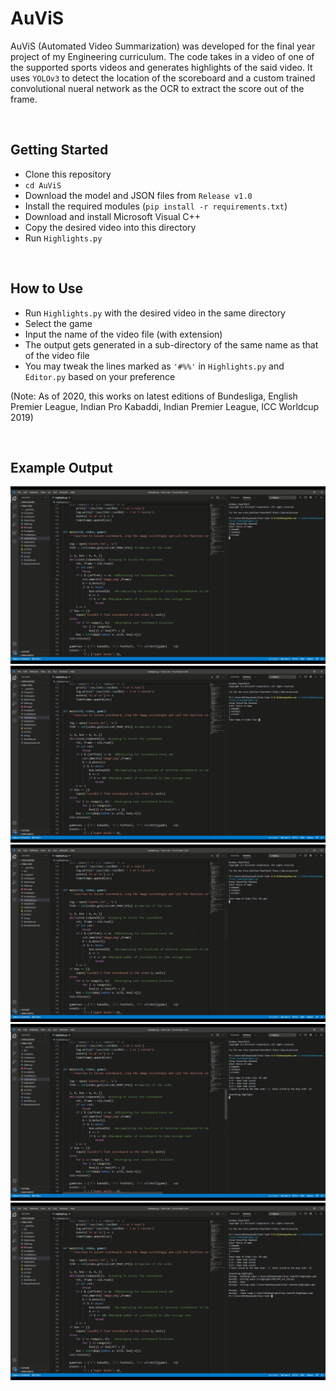 # AuViS
AuViS (Automated Video Summarization) was developed for the final year project of my Engineering curriculum. The code takes in a video of one of the supported sports videos and generates highlights of the said video. It uses ```YOLOv3``` to detect the location of the scoreboard and a custom trained convolutional nueral network as the OCR to extract the score out of the frame.

<br>

## Getting Started
* Clone this repository
* ```cd AuViS```
* Download the model and JSON files from ```Release v1.0```
* Install the required modules (```pip install -r requirements.txt```)
* Download and install Microsoft Visual C++
* Copy the desired video into this directory
* Run ```Highlights.py```

<br>

## How to Use
* Run ```Highlights.py``` with the desired video in the same directory
* Select the game
* Input the name of the video file (with extension)
* The output gets generated in a sub-directory of the same name as that of the video file
* You may tweak the lines marked as ```'#%%'``` in ```Highlights.py``` and ```Editor.py``` based on your preference

(Note: As of 2020, this works on latest editions of Bundesliga, English Premier League, Indian Pro Kabaddi, Indian Premier League, ICC Worldcup 2019)

<br>

## Example Output
![](Example/Img_1.png)
![](Example/Img_2.png)
![](Example/Img_3.png)
![](Example/Img_4.png)
![](Example/Img_5.png)
